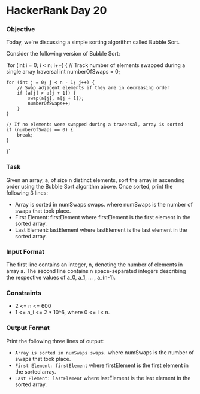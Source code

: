 # HackerRank Day 20

### Objective

Today, we're discussing a simple sorting algorithm called Bubble Sort.

Consider the following version of Bubble Sort:

`for (int i = 0; i < n; i++) {
    // Track number of elements swapped during a single array traversal
    int numberOfSwaps = 0;
    
    for (int j = 0; j < n - 1; j++) {
        // Swap adjacent elements if they are in decreasing order
        if (a[j] > a[j + 1]) {
            swap(a[j], a[j + 1]);
            numberOfSwaps++;
        }
    }
    
    // If no elements were swapped during a traversal, array is sorted
    if (numberOfSwaps == 0) {
        break;
    }
}`

### Task

Given an array, a, of size n distinct elements, sort the array in ascending 
order using the Bubble Sort algorithm above. Once sorted, print the 
following 3 lines:

- Array is sorted in numSwaps swaps.
  where numSwaps is the number of swaps that took place.
- First Element: firstElement
  where firstElement is the first element in the sorted array.
- Last Element: lastElement
  where lastElement is the last element in the sorted array.

### Input Format

The first line contains an integer, n, denoting the number of elements in array a.
The second line contains n space-separated integers describing the respective values 
of a_0, a_1, ... , a_(n-1).

### Constraints

- 2 <= n <= 600
- 1 <= a_i <= 2 * 10^6, where 0 <= i < n.

### Output Format

Print the following three lines of output:

- `Array is sorted in numSwaps swaps.`
  where numSwaps is the number of swaps that took place.
- `First Element: firstElement`
  where firstElement is the first element in the sorted array.
- `Last Element: lastElement`
  where lastElement is the last element in the sorted array.